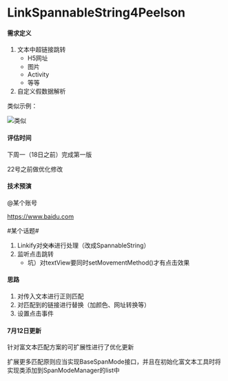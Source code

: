 # LinkSpannableString4Peelson

#### 需求定义
1. 文本中超链接跳转
    - H5网址
    - 图片
    - Activity
    - 等等
2. 自定义假数据解析

类似示例：

![类似](https://img-blog.csdn.net/20160707180336526?watermark/2/text/aHR0cDovL2Jsb2cuY3Nkbi5uZXQv/font/5a6L5L2T/fontsize/400/fill/I0JBQkFCMA==/dissolve/70/gravity/SouthEast)

#### 评估时间
下周一（18日之前）完成第一版

22号之前做优化修改

#### 技术预演
@某个账号

https://www.baidu.com

#某个话题#



1. Linkify对~~文本~~进行处理（改成SpannableString）
2. 监听点击跳转
    - 坑）对textView要同时setMovementMethod()才有点击效果

#### 思路
1. 对传入文本进行正则匹配
2. 对匹配到的链接进行替换（加颜色、网址转换等）
3. 设置点击事件


#### 7月12日更新
针对富文本匹配方案的可扩展性进行了优化更新

扩展更多匹配原则应当实现BaseSpanMode接口，并且在初始化富文本工具时将实现类添加到SpanModeManager的list中
